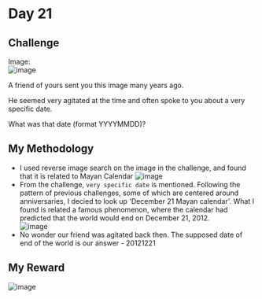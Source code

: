 # Day 21

## Challenge

Image: <br>
![image](https://github.com/user-attachments/assets/8ae22617-94dc-45d0-85d2-25950c2fbe40)

A friend of yours sent you this image many years ago.

He seemed very agitated at the time and often spoke to you about a very specific date.

What was that date (format YYYYMMDD)?

## My Methodology

- I used reverse image search on the image in the challenge, and found that it is related to Mayan Calendar
  ![image](https://github.com/user-attachments/assets/3e90540e-fd07-463a-8811-b4478a6e7f11)
- From the challenge, `very specific date` is mentioned. Following the pattern of previous challenges, some of which are centered around anniversaries, I decied to look up 'December 21 Mayan calendar'. What I found is related a famous phenomenon, where the calendar had predicted that the world would end on December 21, 2012. <br>
  ![image](https://github.com/user-attachments/assets/d00d1217-c070-40d2-a2e6-743a222feec7)
- No wonder our friend was agitated back then. The supposed date of end of the world is our answer - 20121221

## My Reward
![image](https://github.com/user-attachments/assets/9dfff89e-05e7-4e47-8976-81cb5a5e1255)
